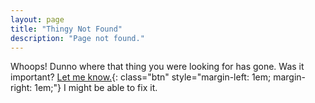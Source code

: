 ```yaml
---
layout: page
title: "Thingy Not Found"
description: "Page not found."
---  
```


Whoops! Dunno where that thing you were looking for has gone. Was it important? [Let me know.][1]{: class="btn" style="margin-left: 1em; margin-right: 1em;"} I might be able to fix it.

[1]: /contact/